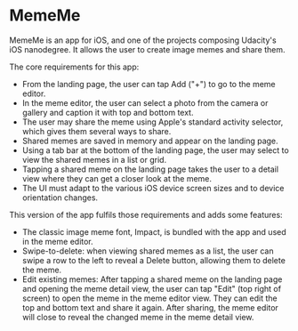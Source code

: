# MemeMe

MemeMe is an app for iOS, and one of the projects composing Udacity's iOS nanodegree. It allows the user to create image memes and share them.

The core requirements for this app:
- From the landing page, the user can tap Add ("+") to go to the meme editor.
- In the meme editor, the user can select a photo from the camera or gallery and caption it with top and bottom text.
- The user may share the meme using Apple's standard activity selector, which gives them several ways to share.
- Shared memes are saved in memory and appear on the landing page.
- Using a tab bar at the bottom of the landing page, the user may select to view the shared memes in a list or grid.
- Tapping a shared meme on the landing page takes the user to a detail view where they can get a closer look at the meme.
- The UI must adapt to the various iOS device screen sizes and to device orientation changes.

This version of the app fulfils those requirements and adds some features:
- The classic image meme font, Impact, is bundled with the app and used in the meme editor.
- Swipe-to-delete: when viewing shared memes as a list, the user can swipe a row to the left to reveal a Delete button, allowing them to delete the meme.
- Edit existing memes: After tapping a shared meme on the landing page and opening the meme detail view, the user can tap "Edit" (top right of screen) to open the meme in the meme editor view. They can edit the top and bottom text and share it again. After sharing, the meme editor will close to reveal the changed meme in the meme detail view.
